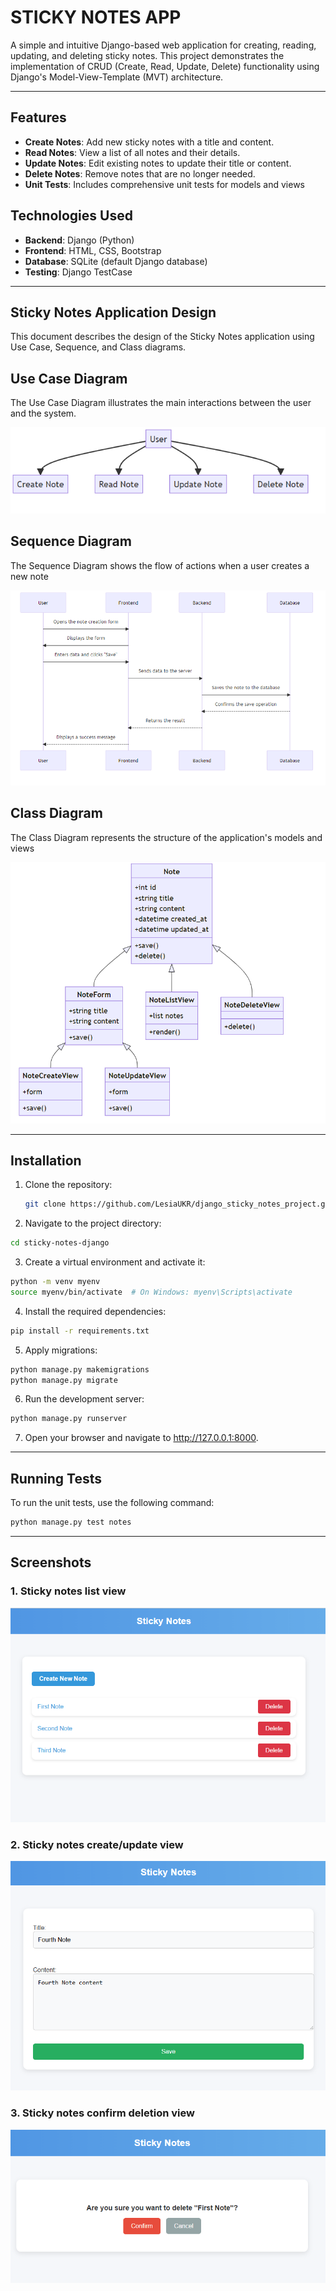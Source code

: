 # STICKY NOTES APP

A simple and intuitive Django-based web application for creating, reading, 
updating, and deleting sticky notes. This project demonstrates the 
implementation of CRUD (Create, Read, Update, Delete) functionality 
using Django's Model-View-Template (MVT) architecture.

---

## Features

- **Create Notes**: Add new sticky notes with a title and content.
- **Read Notes**: View a list of all notes and their details.
- **Update Notes**: Edit existing notes to update their title or content.
- **Delete Notes**: Remove notes that are no longer needed.
- **Unit Tests**: Includes comprehensive unit tests for models and views

## Technologies Used

- **Backend**: Django (Python)
- **Frontend**: HTML, CSS, Bootstrap
- **Database**: SQLite (default Django database)
- **Testing**: Django TestCase

---

## Sticky Notes Application Design

This document describes the design of the Sticky Notes application using 
Use Case, Sequence, and Class diagrams.


## Use Case Diagram

The Use Case Diagram illustrates the main interactions between the user 
and the system.

![use_case_diagram](assets/use_case_diagram.png)


## Sequence Diagram
The Sequence Diagram shows the flow of actions when a user creates a new note

![sequence_diagram](assets/sequence_diagram.png)

##  Class Diagram
The Class Diagram represents the structure of the application's models and views

![class_diagram](assets/class_diagram.png)

---

## Installation

1. Clone the repository:
   ```bash
   git clone https://github.com/LesiaUKR/django_sticky_notes_project.git
   ```
2. Navigate to the project directory:

```bash
cd sticky-notes-django
```
3. Create a virtual environment and activate it:

```bash
python -m venv myenv
source myenv/bin/activate  # On Windows: myenv\Scripts\activate
```
4. Install the required dependencies:

```bash
pip install -r requirements.txt
```
5. Apply migrations:

```bash
python manage.py makemigrations
python manage.py migrate
```
6. Run the development server:

```bash
python manage.py runserver
```
7. Open your browser and navigate to http://127.0.0.1:8000.

---

## Running Tests
To run the unit tests, use the following command:

```bash
python manage.py test notes
```
---

## Screenshots

### 1. Sticky notes list view
![sticky_notes_list](assets/sticky_notes_list.png)
### 2. Sticky notes create/update view
![sticky_notes_create_update_view](assets/sticky_notes_create_view.png)
### 3. Sticky notes confirm deletion view
![sticky_notes_confirm_delete_view](assets/sticky_notes_confirm_delete_view.png)